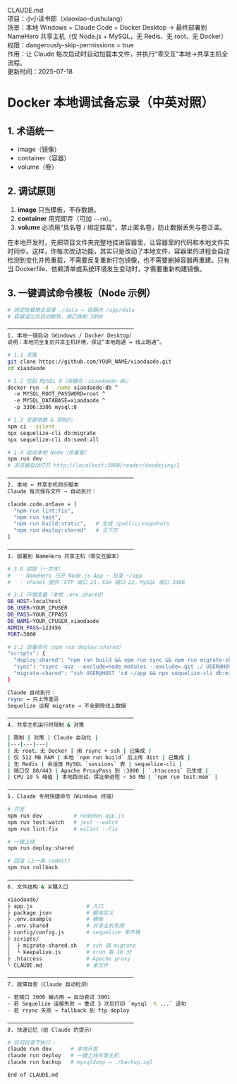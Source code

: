 CLAUDE.md  
项目：小小读书郎（xiaoxiao-dushulang）  
场景：本地 Windows + Claude Code + Docker Desktop → 最终部署到 NameHero 共享主机（仅 Node.js + MySQL，无 Redis、无 root、无 Docker）  
权限：dangerously-skip-permissions = true  
作用：让 Claude 每次启动时自动加载本文件，并执行“零交互”本地→共享主机全流程。  
更新时间：2025-07-18  

# Docker 本地调试备忘录（中英对照）

## 1. 术语统一
- image（镜像）  
- container（容器）  
- volume（卷）

## 2. 调试原则
1. **image** 只当模板，不存数据。  
2. **container** 用完即弃（可加 `--rm`）。  
3. **volume** 必须用“具名卷 / 绑定挂载”，禁止匿名卷，防止数据丢失与卷泛滥。

在本地开发时，先把项目文件夹完整地挂进容器里，让容器里的代码和本地文件实时同步。这样，你每次改动功能，其实只是改动了本地文件，容器里的进程会自动检测到变化并热重载，不需要反复重新打包镜像，也不需要删掉容器再重建。只有当 Dockerfile、依赖清单或系统环境发生变动时，才需要重新构建镜像。

## 3. 一键调试命令模板（Node 示例）
```bash
# 绑定挂载宿主目录 ./data → 容器内 /app/data
# 容器退出后自动删除，端口映射 3000

────────────────────────────────────────  
1. 本地一键启动（Windows / Docker Desktop）  
说明：本地完全复刻共享主机环境，保证“本地跑通 = 线上跑通”。  

# 1.1 克隆
git clone https://github.com/YOUR_NAME/xiaodaode.git
cd xiaodaode

# 1.2 拉起 MySQL 8（容器名：xiaodaode-db）
docker run -d --name xiaodaode-db ^
  -e MYSQL_ROOT_PASSWORD=root ^
  -e MYSQL_DATABASE=xiaodaode ^
  -p 3306:3306 mysql:8

# 1.3 安装依赖 & 初始化
npm ci --silent
npx sequelize-cli db:migrate
npx sequelize-cli db:seed:all

# 1.4 启动本地 Node（热重载）
npm run dev
# 浏览器自动打开 http://localhost:3000/reader/daodejing/1

────────────────────────────────────────  
2. 本地 ↔ 共享主机同步脚本  
Claude 每次保存文件 → 自动执行：

claude.code.onSave = [
  "npm run lint:fix",
  "npm run test",
  "npm run build:static",   # 生成 /public/snapshots
  "npm run deploy:shared"   # 见下方
]

────────────────────────────────────────  
3. 部署到 NameHero 共享主机（零交互脚本）  

# 3.0 前提（一次性）
#   - NameHero 已开 Node.js App → 目录 ~/app
#   - cPanel 提供：FTP 端口 21，SSH 端口 22，MySQL 端口 3306

# 3.1 环境变量（本地 .env.shared）
DB_HOST=localhost
DB_USER=YOUR_CPUSER
DB_PASS=YOUR_CPPASS
DB_NAME=YOUR_CPUSER_xiaodaode
ADMIN_PASS=123456
PORT=3000

# 3.2 部署命令（npm run deploy:shared）
"scripts": {
  "deploy:shared": "npm run build && npm run sync && npm run migrate-shared",
  "sync": "rsync -avz --exclude=node_modules --exclude=.git ./ USER@HOST:~/app/",
  "migrate-shared": "ssh USER@HOST 'cd ~/app && npx sequelize-cli db:migrate --env shared'"
}

Claude 自动执行：
rsync → 只上传差异  
Sequelize 远程 migrate → 不会删除线上数据  

────────────────────────────────────────  
4. 共享主机运行时限制 & 对策  

| 限制 | 对策 | Claude 自动化 |
|---|---|---|
| 无 root、无 Docker | 用 rsync + ssh | 已集成 |
| 仅 512 MB RAM | 本地 `npm run build` 后上传 dist | 已集成 |
| 无 Redis | 会话放 MySQL `sessions` 表 | sequelize-cli |
| 端口仅 80/443 | Apache ProxyPass 到 :3000 | `.htaccess` 已生成 |
| CPU 10 % 峰值 | 本地跑测试，保证单进程 < 50 MB | `npm run test:mem` |

────────────────────────────────────────  
5. Claude 专用快捷命令（Windows 终端）  

# 开发
npm run dev          # nodemon app.js
npm run test:watch   # jest --watch
npm run lint:fix     # eslint --fix

# 一键上线
npm run deploy:shared

# 回滚（上一条 commit）
npm run rollback

────────────────────────────────────────  
6. 文件结构 & 关键入口  

xiaodaode/
├ app.js                 # 入口
├ package.json           # 脚本定义
├ .env.example           # 模板
├ .env.shared            # 共享主机专用
├ config/config.js       # sequelize 多环境
├ scripts/
│  ├ migrate-shared.sh   # ssh 调 migrate
│  └ keepalive.js        # cron 每 10 分
├ .htaccess              # Apache proxy
└ CLAUDE.md              # 本文件

────────────────────────────────────────  
7. 故障自愈（Claude 自动检测）  

- 若端口 3000 被占用 → 自动尝试 3001  
- 若 Sequelize 连接失败 → 重试 3 次后打印 `mysql -h ...` 语句  
- 若 rsync 失败 → fallback 到 ftp-deploy  

────────────────────────────────────────  
8. 快速记忆（给 Claude 的提示）  

# 任何目录下执行：
claude run dev      # 本地开发
claude run deploy   # 一键上线共享主机
claude run backup   # mysqldump → ./backup.sql

End of CLAUDE.md